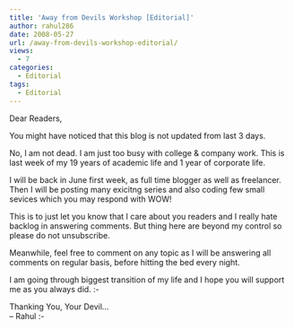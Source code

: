 ```yaml
---
title: 'Away from Devils Workshop [Editorial]'
author: rahul286
date: 2008-05-27
url: /away-from-devils-workshop-editorial/
views:
  - 7
categories:
  - Editorial
tags:
  - Editorial
---
```

Dear Readers,

You might have noticed that this blog is not updated from last 3 days.

No, I am not dead. I am just too busy with college & company work. This is last week of my 19 years of academic life and 1 year of corporate life.

I will be back in June first week, as full time blogger as well as freelancer. Then I will be posting many exicitng series and also coding few small sevices which you may respond with WOW!

This is to just let you know that I care about you readers and I really hate backlog in answering comments. But thing here are beyond my control so please do not unsubscribe.

Meanwhile, feel free to comment on any topic as I will be answering all comments on regular basis, before hitting the bed every night.

I am going through biggest transition of my life and I hope you will support me as you always did. <img src="http://devilsworkshop.org/wp-includes/images/smilies/simple-smile.png" alt=":-)" class="wp-smiley" style="height: 1em; max-height: 1em;" />

Thanking You, Your Devil&#8230;  
&#8211; Rahul <img src="http://devilsworkshop.org/wp-includes/images/smilies/simple-smile.png" alt=":-)" class="wp-smiley" style="height: 1em; max-height: 1em;" />
